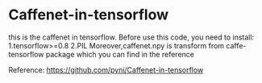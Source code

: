 # Caffenet-in-tensorflow
this is the caffenet in tensorflow.
Before use this code, 
you need to install:
1.tensorflow>=0.8
2.PIL
Moreover,caffenet.npy is transform from caffe-tensorflow package which you can find in the reference

Reference:
https://github.com/pyni/Caffenet-in-tensorflow
